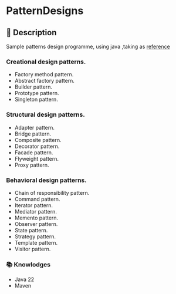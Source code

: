 # PatternDesigns

## :scroll: Description
Sample patterns design programme, using java ,taking as  [reference](https://refactoring.guru/es)

### Creational design patterns.

- Factory method pattern.
- Abstract factory pattern.
- Builder pattern.
- Prototype pattern.
- Singleton pattern.

### Structural design patterns.
- Adapter pattern.
- Bridge pattern.
- Composite pattern.
- Decorator pattern.
- Facade pattern.
- Flyweight pattern.
- Proxy pattern.

### Behavioral design patterns.
- Chain of responsibility pattern.
- Command pattern.
- Iterator pattern.
- Mediator pattern.
- Memento pattern.
- Observer pattern.
- State pattern.
- Strategy pattern.
- Template pattern.
- Visitor pattern.


### 📚 Knowlodges
- Java 22
- Maven
